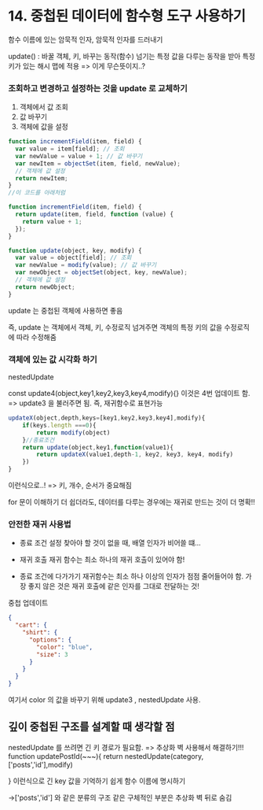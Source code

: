 # 14. 중첩된 데이터에 함수형 도구 사용하기

함수 이름에 있는 암묵적 인자, 암묵적 인자를 드러내기

update() : 바꿀 객체, 키, 바꾸는 동작(함수) 넘기는
특정 값을 다루는 동작을 받아 특정키가 있는 해시 맵에 적용
=> 이게 무슨뜻이지..?

### 조회하고 변경하고 설정하는 것을 update 로 교체하기

1. 객체에서 값 조회
2. 값 바꾸기
3. 객체에 값을 설정

```js
function incrementField(item, field) {
  var value = item[field]; // 조회
  var newValue = value + 1; // 값 바꾸기
  var newItem = objectSet(item, field, newValue);
  // 객체에 값 설정
  return newItem;
}
//이 코드를 아래처럼

function incrementField(item, field) {
  return update(item, field, function (value) {
    return value + 1;
  });
}

function update(object, key, modify) {
  var value = object[field]; // 조회
  var newValue = modify(value); // 값 바꾸기
  var newObject = objectSet(object, key, newValue);
  // 객체에 값 설정
  return newObject;
}
```

update 는 중첩된 객체에 사용하면 좋음

즉, update 는 객체에서 객체, 키, 수정로직 넘겨주면 객체의 특정 키의 값을 수정로직에 따라 수정해줌

### 객체에 있는 값 시각화 하기

nestedUpdate

const update4(object,key1,key2,key3,key4,modify){}
이것은 4번 업데이트 함.
=> update3 을 불러주면 됨.
즉,
재귀함수로 표현가능

```js
updateX(object,depth,keys=[key1,key2,key3,key4],modify){
    if(keys.length ===0){
        return modify(object)
    }//종료조건
    return update(object,key1,function(value1){
        return updateX(value1,depth-1, key2, key3, key4, modify)
    })
}
```

이런식으로..!
=> 키, 개수, 순서가 중요해짐

for 문이 이해하기 더 쉽더라도, 데이터를 다루는 경우에는 재귀로 만드는 것이 더 명확!!

### 안전한 재귀 사용법

- 종료 조건 설정
  찾아야 할 것이 없을 때, 배열 인자가 비어쓸 떄...

- 재귀 호출
  재귀 함수는 최소 하나의 재귀 호출이 있어야 함!
- 종료 조건에 다가가기
  재귀함수는 최소 하나 이상의 인자가 점점 줄어들어야 함.
  가장 좋지 않은 것은 재귀 호출에 같은 인자를 그대로 전달하는 것!

중첩 업데이트

```json
{
  "cart": {
    "shirt": {
      "options": {
        "color": "blue",
        "size": 3
      }
    }
  }
}
```

여기서 color 의 값을 바꾸기 위해 update3
, nestedUpdate 사용.

## 깊이 중첩된 구조를 설계할 때 생각할 점

nestedUpdate 를 쓰려면 긴 키 경로가 필요함.
=> 추상화 벽 사용해서 해결하기!!!
function updatePostId(~~~){
return nestedUpdate(category,['posts','id'],modify)

}
이런식으로 긴 key 값을 기억하기 쉽게 함수 이름에 명시하기

->['posts','id'] 와 같은 분류의 구조 같은 구체적인 부분은 추상화 벽 뒤로 숨김
